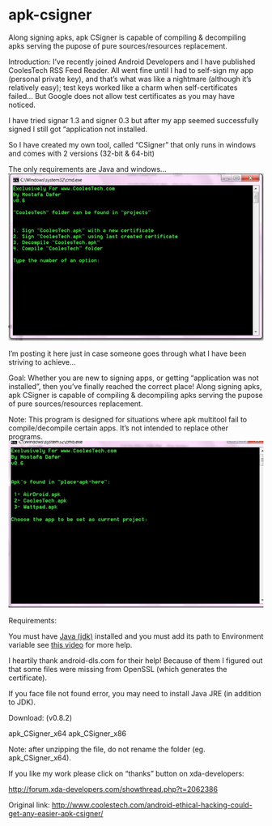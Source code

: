 # apk-csigner
Along signing apks, apk CSigner is capable of compiling & decompiling apks serving the pupose of pure sources/resources replacement.

Introduction:
I’ve recently joined Android Developers and I have published CoolesTech RSS Feed Reader. All went fine until I had to self-sign my app (personal private key), and that’s what was like a nightmare (although it’s relatively easy); test keys worked like a charm when self-certificates failed… But Google does not allow test certificates as you may have noticed.

I have tried signar 1.3 and signer 0.3 but after my app seemed successfully signed I still got “application not installed.

So I have created my own tool, called “CSigner” that only runs in windows and comes with 2 versions (32-bit & 64-bit)

The only requirements are Java and windows…
![alt tag](https://github.com/mdafer/apk-csigner/blob/master/2-Small.jpg)

I’m posting it here just in case someone goes through what I have been striving to achieve…

Goal:
Whether you are new to signing apps, or getting “application was not installed”, then you’ve finally reached the correct place! Along signing apks, apk CSigner is capable of compiling & decompiling apks serving the pupose of pure sources/resources replacement.

Note: This program is designed for situations where apk multitool fail to compile/decompile certain apps. It’s not intended to replace other programs.
![alt tag](https://github.com/mdafer/apk-csigner/blob/master/1-Small.jpg)

Requirements:

You must have [Java (jdk)](http://www.oracle.com/technetwork/java/javase/downloads/index.html) installed and you must add its path to Environment variable see [this video](http://www.youtube.com/watch?v=oowsJcJLmss) for more help.

I heartily thank android-dls.com for their help! Because of them I figured out that some files were missing from OpenSSL (which generates the certificate).

If you face file not found error, you may need to install Java JRE (in addition to JDK).

Download: (v0.8.2)

apk_CSigner_x64                   apk_CSigner_x86 

Note: after unzipping the file, do not rename the folder (eg. apk_CSigner_x64).

If you like my work please click on “thanks” button on xda-developers:

http://forum.xda-developers.com/showthread.php?t=2062386

Original link:
http://www.coolestech.com/android-ethical-hacking-could-get-any-easier-apk-csigner/
